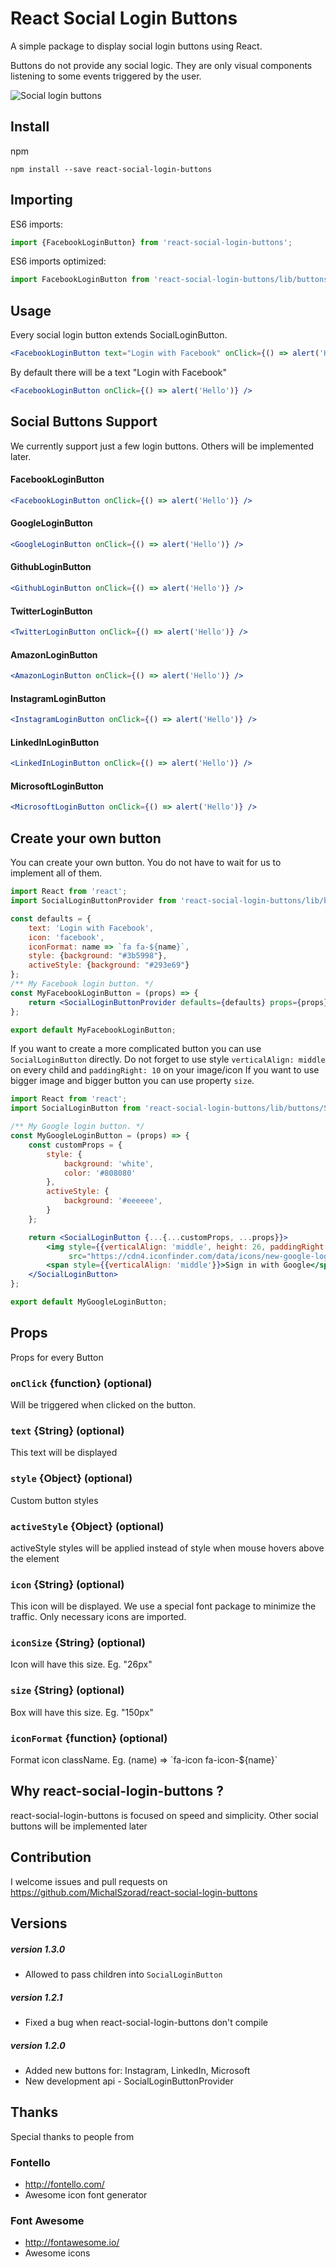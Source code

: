# React Social Login Buttons
A simple package to display social login buttons using React.

Buttons do not provide any social logic.
They are only visual components listening to some events triggered by the user.

![Social login buttons](https://raw.githubusercontent.com/MichalSzorad/react-social-login-buttons/master/examples/simple/screenshot1.jpg )

## Install
npm
```
npm install --save react-social-login-buttons
```

## Importing

ES6 imports:
```js
import {FacebookLoginButton} from 'react-social-login-buttons';
```

ES6 imports optimized:
```js
import FacebookLoginButton from 'react-social-login-buttons/lib/buttons/FacebookLoginButton';
```

## Usage

Every social login button extends SocialLoginButton.

```jsx
<FacebookLoginButton text="Login with Facebook" onClick={() => alert('Hello')} />
```

By default there will be a text "Login with Facebook"
```jsx
<FacebookLoginButton onClick={() => alert('Hello')} />
```

## Social Buttons Support

We currently support just a few login buttons. Others will be implemented later.

#### FacebookLoginButton
```jsx
<FacebookLoginButton onClick={() => alert('Hello')} />
```

#### GoogleLoginButton
```jsx
<GoogleLoginButton onClick={() => alert('Hello')} />
```

#### GithubLoginButton
```jsx
<GithubLoginButton onClick={() => alert('Hello')} />
```

#### TwitterLoginButton
```jsx
<TwitterLoginButton onClick={() => alert('Hello')} />
```

#### AmazonLoginButton
```jsx
<AmazonLoginButton onClick={() => alert('Hello')} />
```

#### InstagramLoginButton
```jsx
<InstagramLoginButton onClick={() => alert('Hello')} />
```

#### LinkedInLoginButton
```jsx
<LinkedInLoginButton onClick={() => alert('Hello')} />
```

#### MicrosoftLoginButton
```jsx
<MicrosoftLoginButton onClick={() => alert('Hello')} />
```

## Create your own button
You can create your own button.
You do not have to wait for us to implement all of them.

```jsx
import React from 'react';
import SocialLoginButtonProvider from 'react-social-login-buttons/lib/buttons/SocialLoginButtonProvider';

const defaults = {
    text: 'Login with Facebook',
    icon: 'facebook',
    iconFormat: name => `fa fa-${name}`,
    style: {background: "#3b5998"},
    activeStyle: {background: "#293e69"}
};
/** My Facebook login button. */
const MyFacebookLoginButton = (props) => {
    return <SocialLoginButtonProvider defaults={defaults} props={props}/>
};

export default MyFacebookLoginButton;
```

If you want to create a more complicated button
you can use `SocialLoginButton` directly.
Do not forget to use style `verticalAlign: middle` on every child
and `paddingRight: 10` on your image/icon
If you want to use bigger image and
bigger button you can use property `size`.

```jsx
import React from 'react';
import SocialLoginButton from 'react-social-login-buttons/lib/buttons/SocialLoginButton';

/** My Google login button. */
const MyGoogleLoginButton = (props) => {
    const customProps = {
        style: {
            background: 'white',
            color: '#808080'
        },
        activeStyle: {
            background: '#eeeeee',
        }
    };

    return <SocialLoginButton {...{...customProps, ...props}}>
        <img style={{verticalAlign: 'middle', height: 26, paddingRight: 10}}
             src="https://cdn4.iconfinder.com/data/icons/new-google-logo-2015/400/new-google-favicon-128.png"/>
        <span style={{verticalAlign: 'middle'}}>Sign in with Google</span>
    </SocialLoginButton>
};

export default MyGoogleLoginButton;
```

## Props
Props for every Button

### `onClick` {function} (optional)
Will be triggered when clicked on the button.

### `text` {String} (optional)
This text will be displayed

### `style` {Object} (optional)
Custom button styles

### `activeStyle` {Object} (optional)
activeStyle styles will be applied instead of style when mouse hovers above the element

### `icon` {String} (optional)
This icon will be displayed. We use a special font package to minimize the traffic. Only necessary icons are imported.

### `iconSize` {String} (optional)
Icon will have this size. Eg. "26px"

### `size` {String} (optional)
Box will have this size. Eg. "150px"

### `iconFormat` {function} (optional)
Format icon className. Eg. (name) => \`fa-icon fa-icon-${name}\`


## Why react-social-login-buttons ?

react-social-login-buttons is focused on speed and simplicity.
Other social buttons will be implemented later

## Contribution

I welcome issues and pull requests on https://github.com/MichalSzorad/react-social-login-buttons

## Versions

##### version 1.3.0
- Allowed to pass children into `SocialLoginButton`

##### version 1.2.1
- Fixed a bug when react-social-login-buttons don't compile

##### version 1.2.0
- Added new buttons for: Instagram, LinkedIn, Microsoft
- New development api - SocialLoginButtonProvider

## Thanks

Special thanks to people from

### Fontello
- http://fontello.com/
- Awesome icon font generator

### Font Awesome
- http://fontawesome.io/
- Awesome icons